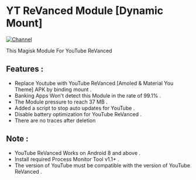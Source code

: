 # YT ReVanced Module [Dynamic Mount]
[![Channel](https://img.shields.io/badge/Follow-Telegram-blue.svg?logo=telegram)](https://t.me/RabahX_Official)

This Magisk Module For YouTube ReVanced

## Features :
- Replace Youtube with YouTube ReVanced [Amoled & Material You Theme] APK by binding mount .
- Banking Apps Won't detect this Module in the rate of 99.1% .
- The Module pressure to reach 37 MB .
- Added a script to stop auto updates for YouTube .
- Disable battery optimization for YouTube ReVanced .
- There are no traces after deletion

## Note :
- YouTube ReVanced Works on Android 8 and above .
- Install required Process Monitor Tool v1.1+ .
- The version of YouTube must be compatible with the version of YouTube ReVanced .
